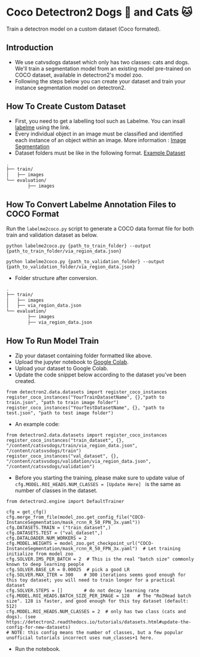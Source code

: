 #  Coco Detectron2 Dogs :dog: and Cats  :cat: 
Train a detectron model on a custom dataset (Coco formated). 

## Introduction
* We use catvsdogs dataset which only has two classes: cats and dogs. We'll train a segmentation model from an existing model pre-trained on COCO dataset, available in detectron2's model zoo.
* Following the steps below you can create your dataset and train your instance segmentation model on detectron2.

## How To Create Custom Dataset
* First, you need to get a labelling tool such as Labelme. You can insall [labelme](https://github.com/wkentaro/labelme) using the link.
* Every individual object in an image must be classified and identified each instance of an object within an image. More information : [Image Segmentation](https://datagen.tech/guides/image-annotation/labelme/)
* Dataset folders must be like in the following format. [Example Dataset](https://github.com/YigitBCesur/Coco-dataset-Dogs-vs-Cats/blob/main/dogs_and_cats.zip)
```bash
.
├── train/
│   ├── images
└── evaluation/
        ├── images   
```

## How To Convert Labelme Annotation Files to COCO Format
Run the ```labelme2coco.py``` script to generate a COCO data format file for both train and validation dataset as below. 
```
python labelme2coco.py {path_to_train_folder} --output {path_to_train_folder/via_region_data.json}
```
```
python labelme2coco.py {path_to_validation_folder} --output {path_to_validation_folder/via_region_data.json}
```
* Folder structure after conversion.
```bash
.
├── train/
│   ├── images
│   ├── via_region_data.json
└── evaluation/
        ├── images   
        ├── via_region_data.json
```
## How To Run Model Train
* Zip your dataset containing folder formatted like above.
* Upload the jupyter notebook to [Google Colab](https://colab.research.google.com/).
* Upload your dataset to Google Colab.
* Update the code snippet below according to the dataset you've been created.

```
from detectron2.data.datasets import register_coco_instances
register_coco_instances("YourTrainDatasetName", {},"path to train.json", "path to train image folder")
register_coco_instances("YourTestDatasetName", {}, "path to test.json", "path to test image folder")
```
* An example code:
```
from detectron2.data.datasets import register_coco_instances
register_coco_instances("train_dataset", {}, "/content/catsvsdogs/train/via_region_data.json", "/content/catsvsdogs/train")
register_coco_instances("val_dataset", {}, "/content/catsvsdogs/validation/via_region_data.json", "/content/catsvsdogs/validation")
```
* Before you starting the training, please make sure to update value of ```cfg.MODEL.ROI_HEADS.NUM_CLASSES = [Update Here] ``` is the same as number of classes in the dataset. 
```
from detectron2.engine import DefaultTrainer

cfg = get_cfg()
cfg.merge_from_file(model_zoo.get_config_file("COCO-InstanceSegmentation/mask_rcnn_R_50_FPN_3x.yaml"))
cfg.DATASETS.TRAIN = ("train_dataset",)
cfg.DATASETS.TEST = ("val_dataset",)
cfg.DATALOADER.NUM_WORKERS = 2
cfg.MODEL.WEIGHTS = model_zoo.get_checkpoint_url("COCO-InstanceSegmentation/mask_rcnn_R_50_FPN_3x.yaml")  # Let training initialize from model zoo
cfg.SOLVER.IMS_PER_BATCH = 2  # This is the real "batch size" commonly known to deep learning people
cfg.SOLVER.BASE_LR = 0.00025  # pick a good LR
cfg.SOLVER.MAX_ITER = 300    # 300 iterations seems good enough for this toy dataset; you will need to train longer for a practical dataset
cfg.SOLVER.STEPS = []        # do not decay learning rate
cfg.MODEL.ROI_HEADS.BATCH_SIZE_PER_IMAGE = 128   # The "RoIHead batch size". 128 is faster, and good enough for this toy dataset (default: 512)
cfg.MODEL.ROI_HEADS.NUM_CLASSES = 2  # only has two class (cats and dogs). (see https://detectron2.readthedocs.io/tutorials/datasets.html#update-the-config-for-new-datasets)
# NOTE: this config means the number of classes, but a few popular unofficial tutorials incorrect uses num_classes+1 here.
```
* Run the notebook.
